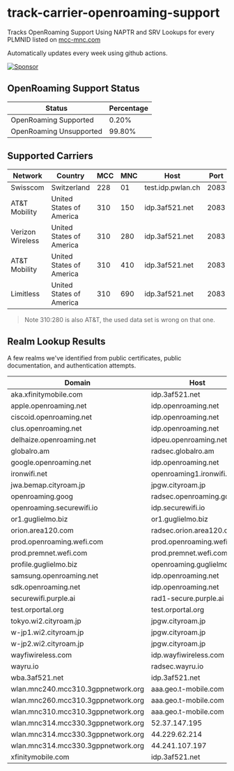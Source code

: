 # track-carrier-openroaming-support

Tracks OpenRoaming Support Using NAPTR and SRV Lookups for every PLMNID listed on [mcc-mnc.com](https://www.mcc-mnc.com/)

Automatically updates every week using github actions.

[![Sponsor](https://img.shields.io/badge/Sponsor-Click%20Here-ff69b4)](https://github.com/sponsors/simeononsecurity)

<!-- Tables Start -->
## OpenRoaming Support Status

| Status                  | Percentage   |
|-------------------------|--------------|
| OpenRoaming Supported   | 0.20%        |
| OpenRoaming Unsupported | 99.80%       |

## Supported Carriers

| Network          | Country                  |   MCC |   MNC | Host              |   Port |
|------------------|--------------------------|-------|-------|-------------------|--------|
| Swisscom         | Switzerland              |   228 |    01 | test.idp.pwlan.ch |   2083 |
| AT&T Mobility    | United States of America |   310 |   150 | idp.3af521.net    |   2083 |
| Verizon Wireless | United States of America |   310 |   280 | idp.3af521.net    |   2083 |
| AT&T Mobility    | United States of America |   310 |   410 | idp.3af521.net    |   2083 |
| Limitless        | United States of America |   310 |   690 | idp.3af521.net    |   2083 |

> Note 310:280 is also AT&T, the used data set is wrong on that one.

## Realm Lookup Results

A few realms we've identified from public certificates, public documentation, and authentication attempts.

| Domain                             | Host                      |   Port |
|------------------------------------|---------------------------|--------|
| aka.xfinitymobile.com              | idp.3af521.net            |   2083 |
| apple.openroaming.net              | idp.openroaming.net       |   2083 |
| ciscoid.openroaming.net            | idp.openroaming.net       |   2083 |
| clus.openroaming.net               | idp.openroaming.net       |   2083 |
| delhaize.openroaming.net           | idpeu.openroaming.net     |   2083 |
| globalro.am                        | radsec.globalro.am        |   2083 |
| google.openroaming.net             | idp.openroaming.net       |   2083 |
| ironwifi.net                       | openroaming1.ironwifi.net |   2083 |
| jwa.bemap.cityroam.jp              | jpgw.cityroam.jp          |   2083 |
| openroaming.goog                   | radsec.openroaming.goog   |   2083 |
| openroaming.securewifi.io          | idp.securewifi.io         |  20830 |
| or1.guglielmo.biz                  | or1.guglielmo.biz         |   2083 |
| orion.area120.com                  | radsec.orion.area120.com  |   2083 |
| prod.openroaming.wefi.com          | prod.openroaming.wefi.com |   2083 |
| prod.premnet.wefi.com              | prod.premnet.wefi.com     |   2083 |
| profile.guglielmo.biz              | openroaming.guglielmo.biz |   2083 |
| samsung.openroaming.net            | idp.openroaming.net       |   2083 |
| sdk.openroaming.net                | idp.openroaming.net       |   2083 |
| securewifi.purple.ai               | rad1-secure.purple.ai     |   2084 |
| test.orportal.org                  | test.orportal.org         |   2083 |
| tokyo.wi2.cityroam.jp              | jpgw.cityroam.jp          |   2083 |
| w-jp1.wi2.cityroam.jp              | jpgw.cityroam.jp          |   2083 |
| w-jp2.wi2.cityroam.jp              | jpgw.cityroam.jp          |   2083 |
| wayfiwireless.com                  | idp.wayfiwireless.com     |   2083 |
| wayru.io                           | radsec.wayru.io           |   2083 |
| wba.3af521.net                     | idp.3af521.net            |   2083 |
| wlan.mnc240.mcc310.3gppnetwork.org | aaa.geo.t-mobile.com      |   2083 |
| wlan.mnc260.mcc310.3gppnetwork.org | aaa.geo.t-mobile.com      |   2083 |
| wlan.mnc310.mcc310.3gppnetwork.org | aaa.geo.t-mobile.com      |   2083 |
| wlan.mnc314.mcc330.3gppnetwork.org | 52.37.147.195             |   2083 |
| wlan.mnc314.mcc330.3gppnetwork.org | 44.229.62.214             |   2083 |
| wlan.mnc314.mcc330.3gppnetwork.org | 44.241.107.197            |   2083 |
| xfinitymobile.com                  | idp.3af521.net            |   2083 |
<!-- Tables End -->
